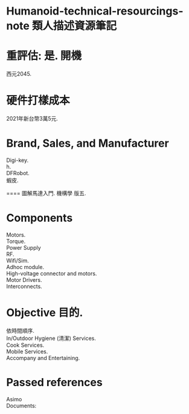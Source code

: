 # Humanoid-technical-resourcings-note 類人描述資源筆記
重評估: 是.
開機
====
西元2045.<br>

硬件打樣成本
====
2021年新台幣3萬5元.<br>

Brand, Sales, and Manufacturer
====
Digi-key.<br>
h.<br>
DFRobot.<br>
蝦皮.<br>

====
圖解馬達入門.
機構學 版五.

Components
====
Motors.<br>
Torque.<br>
Power Supply<br>
RF.<br>
Wifi/Sim.<br>
Adhoc module.<br>
High-voltage connector and motors.<br>
Motor Drivers.<br>
Interconnects.<br>

Objective 目的.
====
依時間順序.<br>
In/Outdoor Hygiene (清潔) Services.<br>
Cook Services.<br>
Mobile Services.<br>
Accompany and Entertaining.<br>

Passed references
====
Asimo<br>
Documents:<br>


